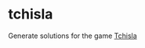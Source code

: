# tchisla
Generate solutions for the game [Tchisla](https://itunes.apple.com/us/app/tchisla/id1100623105)